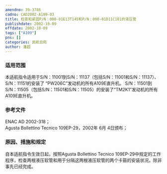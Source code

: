 ```yaml
---
amendno: 39-3786  
cadno: CAD2002-A109-03  
title: 检查和紧固P/N：000-01E13T145和P/N：000-01D11C181的液压管  
publishdate: 2002-10-09  
effdate: 2002-10-09  
tags: ["A109"]  
pns: []  
categories: 民航总局  
author: 潘超  
---
```

  
### 适用范围  
本适航指令适用于S/N：11001到S/N：11137（包括S/N：11001和S/N：11137）、S/N：11151的安装了 “PW206C”发动机的所有A109E直升机。
S/N：11501到S/N：11505（包括S/N：11501和S/N：11505）的安装了“TM2K1”发动机的所有A109E直升机。  
  
<!--more-->  
### 参考文件  
ENAC AD 2002-318；  
    Agusta Bollettino Tecnico 109EP-29，2002年 6月 4日颁布；  
  
### 原因、措施和规定  
自本适航指令生效日起，按照Agusta Bollettino Tecnico 109EP-29中规定的工作程序，检查两根液压软管和用于分隔这两根液压软管的两个卡箍的安装状况。除非事先已经完成。  

